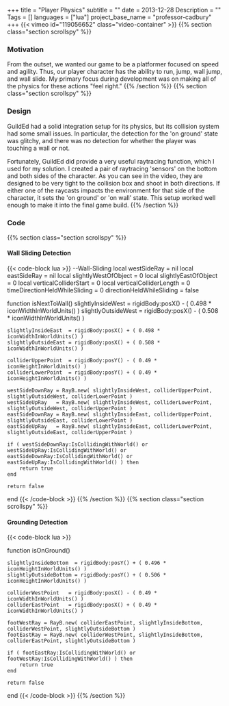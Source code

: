 +++
title = "Player Physics"
subtitle = ""
date = 2013-12-28
Description = ""
Tags = []
languages = ["lua"]
project_base_name = "professor-cadbury"
+++
{{< vimeo id="119056652" class="video-container" >}}
{{% section class="section scrollspy" %}}
### Motivation
From the outset, we wanted our game to be a platformer focused on speed and agility. Thus, our player character has the ability to run, jump, wall jump, and wall slide. My primary focus during development was on making all of the physics for these actions "feel right."
{{% /section %}}
{{% section class="section scrollspy" %}}
### Design
GuildEd had a solid integration setup for its physics, but its collision system had some small issues. In particular, the detection for the 'on ground' state was glitchy, and there was no detection for whether the player was touching a wall or not.

Fortunately, GuildEd did provide a very useful raytracing function, which I used for my solution. I created a pair of raytracing 'sensors' on the bottom and both sides of the character. As you can see in the video, they are designed to be very tight to the collision box and shoot in both directions. If either one of the raycasts impacts the environment for that side of the character, it sets the 'on ground' or 'on wall' state. This setup worked well enough to make it into the final game build.
{{% /section %}}
### Code
{{% section class="section scrollspy" %}}
#### Wall Sliding Detection
{{< code-block lua >}}
--Wall-Sliding
local westSideRay = nil
local eastSideRay = nil
local slightlyWestOfObject   = 0
local slightlyEastOfObject   = 0
local verticalColliderStart  = 0
local verticalColliderLength = 0
timeDirectionHeldWhileSliding = 0
directionHeldWhileSliding = false

function isNextToWall()
	slightlyInsideWest	= rigidBody:posX() - ( 0.498 * iconWidthInWorldUnits() )
	slightlyOutsideWest	= rigidBody:posX() - ( 0.508 * iconWidthInWorldUnits() )

	slightlyInsideEast	= rigidBody:posX() + ( 0.498 * iconWidthInWorldUnits() )
	slightlyOutsideEast	= rigidBody:posX() + ( 0.508 * iconWidthInWorldUnits() )

	colliderUpperPoint	= rigidBody:posY() - ( 0.49 * iconHeightInWorldUnits() )
	colliderLowerPoint	= rigidBody:posY() + ( 0.49 * iconHeightInWorldUnits() )

	westSideDownRay = RayB.new( slightlyInsideWest, colliderUpperPoint, slightlyOutsideWest, colliderLowerPoint )
	westSideUpRay 	= RayB.new( slightlyInsideWest, colliderLowerPoint, slightlyOutsideWest, colliderUpperPoint )
	eastSideDownRay = RayB.new( slightlyInsideEast, colliderUpperPoint, slightlyOutsideEast, colliderLowerPoint )
	eastSideUpRay 	= RayB.new( slightlyInsideEast, colliderLowerPoint, slightlyOutsideEast, colliderUpperPoint )

	if ( westSideDownRay:IsCollidingWithWorld() or westSideUpRay:IsCollidingWithWorld() or eastSideDownRay:IsCollidingWithWorld() or eastSideUpRay:IsCollidingWithWorld() ) then
		return true
	end

	return false
end
{{< /code-block >}}
{{% /section %}}
{{% section class="section scrollspy" %}}
#### Grounding Detection
{{< code-block lua >}}

function isOnGround()

	slightlyInsideBottom  = rigidBody:posY() + ( 0.496 * iconHeightInWorldUnits() )
	slightlyOutsideBottom = rigidBody:posY() + ( 0.506 * iconHeightInWorldUnits() )

	colliderWestPoint	= rigidBody:posX() - ( 0.49 * iconWidthInWorldUnits() )
	colliderEastPoint	= rigidBody:posX() + ( 0.49 * iconWidthInWorldUnits() )

	footWestRay = RayB.new( colliderEastPoint, slightlyInsideBottom, colliderWestPoint, slightlyOutsideBottom )
	footEastRay = RayB.new( colliderWestPoint, slightlyInsideBottom, colliderEastPoint, slightlyOutsideBottom )

	if ( footEastRay:IsCollidingWithWorld() or footWestRay:IsCollidingWithWorld() ) then
		return true
	end

	return false
end
{{< /code-block >}}
{{% /section %}}
